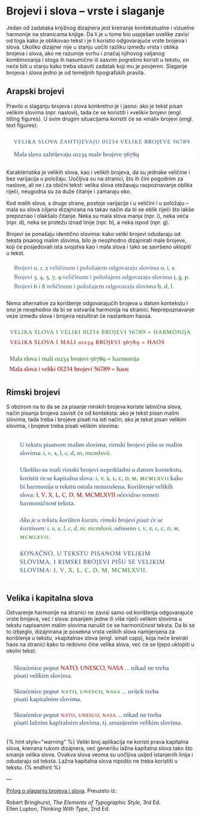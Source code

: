 # Brojevi i slova – vrste i slaganje

Jedan od zadataka knjižnog dizajnera jest kreiranje kontekstualne i vizuelne harmonije na stranicama knjige. Da li je u tome bio uspješan uvelike zavisi od toga kako je oblikovao tekst i je li koristio odgovarajuće vrste brojeva i slova. Ukoliko dizajner nije u stanju uočiti razliku između vrsta i oblika brojeva i slova, ako ne razumije svrhu i značaj njihovog valjanog kombinovanja i stoga ih nasumično ili sasvim pogrešno koristi u tekstu, on neće biti u stanju kako treba obaviti zadatak koji mu je povjeren. Slaganje brojeva i slova jedno je od temeljnih tipografskih pravila.

## Arapski brojevi

Pravilo o slaganju brojeva i slova konkretno je i jasno: ako je tekst pisan velikim slovima \(npr. naslovi\), tada će se koristiti i »veliki« brojevi \(engl. titling figures\). U svim drugim situacijama koristit će se »mali« brojevi \(engl. text figures\):

![](../.gitbook/assets/veliki-i-mali-brojevi.png)

Karakteristika je velikih slova, kao i velikih brojeva, da su jednake veličine i bez varijacija u položaju. Uočljiva su na stranici, što ih čini pogodnim za naslove, ali ne i za obični tekst: velika slova otežavaju raspoznavanje oblika riječi, neugodna su za duže čitanje i zamaraju oko.

Kod malih slova, s druge strane, postoje varijacije i u veličini i u položaju – mala su slova ciljano dizajnirana na takav način da bi se oblik riječi što lakše prepoznao i olakšalo čitanje. Neka su mala slova manja \(npr. i\), neka veća \(npr. d\), neka se protežu iznad linije \(npr. b\), a neka ispod \(npr. g\).

Brojevi se ponašaju identično slovima: kako veliki brojevi odudaraju od teksta pisanog malim slovima, bilo je neophodno dizajnirati male brojeve, koji će posjedovati ista svojstva kao i mala slova i tako se savršeno uklopiti u tekst.

![](../.gitbook/assets/podudarnost-brojeva-i-slova.png)

Nema alternative za korištenje odgovarajućih brojeva u datom kontekstu i ono je neophodno da bi se ostvarila harmonija na stranici. Neprepoznavanje veze između slova i brojeva rezultirat će nastankom haosa.

![](../.gitbook/assets/kombinacije-brojeva-i-slova.png)

## Rimski brojevi

S obzirom na to da se za pisanje rimskih brojeva koriste latinična slova, način pisanja brojeva zavisit će od konteksta: ako je tekst pisan malim slovima, tada treba i brojeve pisati na isti način; ako je tekst pisan velikim slovima, i brojeve treba pisati velikim slovima:

![](../.gitbook/assets/rimski-brojevi.png)

## Velika i kapitalna slova

Ostvarenje harmonije na stranici ne zavisi samo od korištenja odgovarajuće vrste brojeva, već i slova: pisanjem jedne ili više riječi velikim slovima u tekstu napisanom malim slovima narušit će se harmoničnost teksta. Da bi se to izbjeglo, dizajnirana je posebna vrsta velikih slova namijenjena za korištenje u tekstu, »kapitalna« slova \(engl. small caps\), koja neće kreirati haos na stranici kako to redovno čine velika slova, već će se lijepo uklopiti u okolni tekst:

![](../.gitbook/assets/kapitalna-slova.png)

{% hint style="warning" %}
Veliki broj aplikacija ne koristi prava kapitalna slova, kreirana rukom dizajnera, već generišu lažna kapitalna slova tako što smanje velika slova. Ovakva slova veoma su uočljiva usljed istanjenih linija i odudaraju od teksta. Lažna kapitalna slova nipošto ne treba koristiti u tekstu.
{% endhint %}

—

[Prilog o slaganju brojeva i slova](https://drive.google.com/file/d/1gwnr9JFqrxVsHYWVvU-WLmHGY9Ay4UVO/view?usp=sharing). Preuzeto iz:  

Robert Bringhurst, _The Elements of Typographic Style_, 3rd Ed.    
Ellen Lupton, _Thinking With Type_, 2nd Ed.


